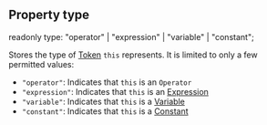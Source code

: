 ## Property type

<declaration>

<flag class="readonly">readonly</flag> type: "operator" | "expression" | "variable" | "constant";

</declaration>

Stores the type of [Token](reference/v/0.2.1/core/definitions/Token)
`this` represents. It is limited to only a few permitted values:

* `"operator"`: Indicates that `this` is an `Operator`
* `"expression"`: Indicates that `this` is an [Expression](reference/v/0.2.1/core/definitions/Expression)
* `"variable"`: Indicates that `this` is a [Variable](reference/v/0.2.1/core/definitions/Variable)
* `"constant"`: Indicates that `this` is a [Constant](reference/v/0.2.1/core/definitions/Constant)